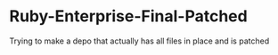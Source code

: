 # Ruby-Enterprise-Final-Patched
Trying to make a depo that actually has all files in place and is patched
